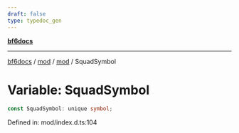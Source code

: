 ```yaml
---
draft: false
type: typedoc_gen
---
```


[**bf6docs**](../../../_index.md)

***

[bf6docs](../../../_index.md) / [mod](../../_index.md) / [mod](../_index.md) / SquadSymbol

# Variable: SquadSymbol

```ts
const SquadSymbol: unique symbol;
```

Defined in: mod/index.d.ts:104
